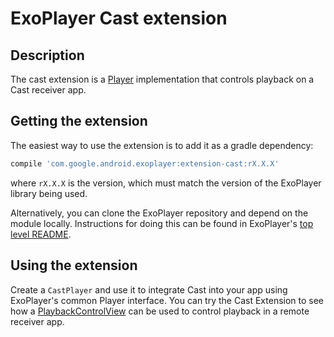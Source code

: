 # ExoPlayer Cast extension #

## Description ##

The cast extension is a [Player][] implementation that controls playback on a
Cast receiver app.

[Player]: https://google.github.io/ExoPlayer/doc/reference/index.html?com/google/android/exoplayer2/Player.html

## Getting the extension ##

The easiest way to use the extension is to add it as a gradle dependency:

```gradle
compile 'com.google.android.exoplayer:extension-cast:rX.X.X'
```

where `rX.X.X` is the version, which must match the version of the ExoPlayer
library being used.

Alternatively, you can clone the ExoPlayer repository and depend on the module
locally. Instructions for doing this can be found in ExoPlayer's
[top level README][].

[top level README]: https://github.com/google/ExoPlayer/blob/release-v2/README.md

## Using the extension ##

Create a `CastPlayer` and use it to integrate Cast into your app using
ExoPlayer's common Player interface. You can try the Cast Extension to see how a
[PlaybackControlView][] can be used to control playback in a remote receiver app.

[PlaybackControlView]: https://google.github.io/ExoPlayer/doc/reference/com/google/android/exoplayer2/ui/PlaybackControlView.html
